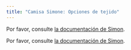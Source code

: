 ```yaml
---
title: "Camisa Simone: Opciones de tejido"
---
```


<Note>

Por favor, consulte [la documentación de Simon](/docs/patterns/simon/).

Por favor, consulte [la documentación de Simon](/docs/patterns/simon/).

</Note>
